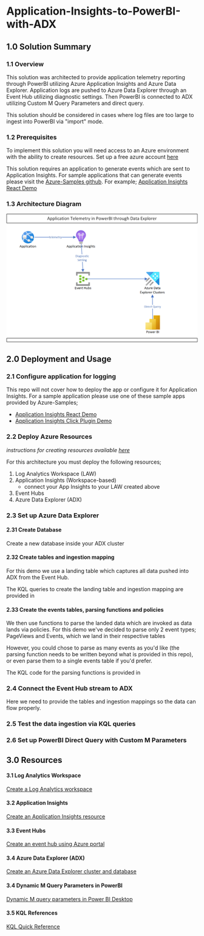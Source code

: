 # Application-Insights-to-PowerBI-with-ADX

## 1.0 Solution Summary
### 1.1 Overview
This solution was architected to provide application telemetry reporting through PowerBI utilizing Azure Application Insights and Azure Data Explorer.  Application logs are pushed to Azure Data Explorer through an Event Hub utilizing diagnostic settings.  Then PowerBI is connected to ADX utilizing Custom M Query Parameters and direct query.

This solution should be considered in cases where log files are too large to ingest into PowerBI via "import" mode.

### 1.2 Prerequisites
To implement this solution you will need access to an Azure environment with the ability to create resources.  Set up a free azure account [here](https://azure.microsoft.com/en-ca/free/search/?OCID=AIDcmmqz3gd78m_SEM_af052705cd091cba049645f7a218ed35:G:s&ef_id=af052705cd091cba049645f7a218ed35:G:s&msclkid=af052705cd091cba049645f7a218ed35)


This solution requires an application to generate events which are sent to Application Insights.  For sample applications that can generate events please visit the [Azure-Samples github](https://github.com/Azure-Samples).  For example; [Application Insights React Demo](https://github.com/Azure-Samples/application-insights-react-demo)

### 1.3 Architecture Diagram
![Solution Architecture](https://github.com/rosscouldrey/Application-Insights-to-PowerBI-with-ADX/blob/2633b6ac066e5f6f39fc53035cf62c853041dbfa/Images/AppInsights%20to%20PowerBI%20using%20ADX%20Architecture.png)

## 2.0 Deployment and Usage
### 2.1 Configure application for logging

This repo will not cover how to deploy the app or configure it for Application Insights.  For a sample application please use one of these sample apps provided by Azure-Samples; <br>

  - [Application Insights React Demo](https://github.com/Azure-Samples/application-insights-react-demo) <br>
  - [Application Insights Click Plugin Demo](https://github.com/Azure-Samples/Application-Insights-Click-Plugin-Demo)

### 2.2 Deploy Azure Resources

*instructions for creating resources available [here](https://github.com/rosscouldrey/Application-Insights-to-PowerBI-with-ADX/blob/main/README.md#30-resources)*
  
For this architecture you must deploy the following resources;

1) Log Analytics Workspace (LAW) 
2) Application Insights (Workspace-based)
    - connect your App Insights to your LAW created above
4) Event Hubs
5) Azure Data Explorer (ADX)

### 2.3 Set up Azure Data Explorer

#### 2.31 Create Database

Create a new database inside your ADX cluster

#### 2.32 Create tables and ingestion mapping

For this demo we use a landing table which captures all data pushed into ADX from the Event Hub.

The KQL queries to create the landing table and ingestion mapping are provided in 

#### 2.33 Create the events tables, parsing functions and policies

We then use functions to parse the landed data which are invoked as data lands via policies.
For this demo we've decided to parse only 2 event types; PageViews and Events, which we land in their respective tables

However, you could chose to parse as many events as you'd like (the parsing function needs to be written beyond what is provided in this repo), or even parse them to a single events table if you'd prefer.

The KQL code for the parsing functions is provided in 

### 2.4 Connect the Event Hub stream to ADX

Here we need to provide the tables and ingestion mappings so the data can flow properly.

### 2.5 Test the data ingestion via KQL queries

### 2.6 Set up PowerBI Direct Query with Custom M Parameters

## 3.0 Resources

#### 3.1 Log Analytics Workspace
[Create a Log Analytics workspace](https://docs.microsoft.com/en-us/azure/azure-monitor/logs/quick-create-workspace?tabs=azure-portal)

#### 3.2 Application Insights
[Create an Application Insights resource](https://docs.microsoft.com/en-us/azure/azure-monitor/app/create-workspace-resource)

#### 3.3 Event Hubs
[Create an event hub using Azure portal](https://docs.microsoft.com/en-us/azure/event-hubs/event-hubs-create)

#### 3.4 Azure Data Explorer (ADX)
[Create an Azure Data Explorer cluster and database](https://docs.microsoft.com/en-us/azure/data-explorer/create-cluster-database-portal)

#### 3.4 Dynamic M Query Parameters in PowerBI
[Dynamic M query parameters in Power BI Desktop](https://docs.microsoft.com/en-us/power-bi/connect-data/desktop-dynamic-m-query-parameters)

#### 3.5 KQL References
[KQL Quick Reference](https://docs.microsoft.com/en-us/azure/data-explorer/kql-quick-reference)

